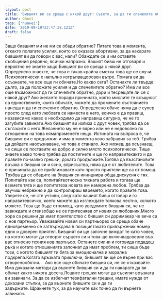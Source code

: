 ```yaml
---
layout: post
title: 'Бившият ви се среща с някой друг! Съвети, за да ги спечелите обратно'
author: Ghost
tags: ['huawei']
date: '2019-09-19T23:47:38.121Z'
draft: false
---
```


Защо бившият ми не ми се обади обратно? Питате това в момента, откакто полагате усилия, които се оказаха абортивни, за да накарате бившият ви да говори с вас, нали? Обаждате се и им оставяте съобщения редовно, всички напразно. Вашият бивш не отговаря и вероятно не знаете защо.Бившият ви се среща с някой друг. Определено знаехте, че това е такав крайна сметка това ще се случи. Психологически е напълно изтръпващоосвен вътре. Помага ви да осъзнаете, че все още ги обичате.Но какво сега? Останахте ли твърде дълго, за да положите усилия и да спечелитете обратно? Има ли все още възможност да ги спечелите обратно, дори и тесрещате ли се с някой друг? Ако желаете поради причината, която мислите те всъщност са единствените, които обичате, можете да промените състоянието нанеща и да ги спечелите обратно. Определено обаче няма да е супер просто след като любовта се намести в него, всичко е да правиш, независимо какво е необходимо да направиш сигурно, че не го загубите завинаги.Ако бившият ви излиза с друг човек, трябва да се съгласите с него.Желаенето му не е вярно или не е недоволно по отношение на това нямапроменете нещо. Истината на въпроса е, че бившият ви е продължил и има в момента явно забравих за теб. Трябва да дойдете наосъзнаване, че това е станало. Ако можеш да осъзнаеш, че сище се поставите на добро и силно място психологически. Тище знаете какво точно трябва да постигнете и ще го направитекакто и да правите по-малко грешки, докато продължите.Трябва да възстановите връзка с бившия си и ясно, вприсъства, няма да е от любителите. Това е причината да се приближавате като просто приятели ще са от помощ. Трябва да се обадите на бившия си иинициира обща дискусия с тях. Попитайте как са, попитайтеотносно тяхната работа и тогава ще вземете тяга и ще попитатеза новата им намерена любов. Трябва да звучиш небрежно и да контролираш ввремето, когато правите това. Уверете се, че сте учтиви, след като вашият бивш отговор и го направитевсичко, което можете да изглеждате толкова честно, колкото можете. Това ще бъде отпомощ, като уведомите бившия си, че не завиждате и стеизобщо не се притеснява от новия си любовник.Много хора са решени да имат приятелство с бившия си доримакар че вече са с нов партньор. Уважавайте новия си партньорex се среща обаче едновременно се затвърждава в позициятакато привърженик номер едно и доверен приятел. Бившият ви ще започне виждат те като човек, на когото могат да отворят сърцето си и това ще включвадоверие във вас относно техния нов партньор. Останете силни и готовида подадеш ръка и когато отношенията започнат да имат проблем, ти сище бъде този, с когото бившият ти бяга за емоционална и морална подкрепа.Когато връзката приключи, бившият ви ще се върне при вас отворенообятия.    Ако все още обичате бившия си, не се отказвайте. Има доказани методи да върнете бившия си и да ги накарате да ви обичат както никога досега.Лошите грешки могат да съсипят връзката ви завинаги. За да се избегнат тезифатални грешки, имате нужда от доказани стъпки, за да върнете бившите си и да ги задържите. Щракнете тук, за да научите как точно да ги върнете завинаги.
